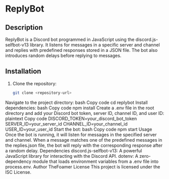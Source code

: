 # ReplyBot

## Description
ReplyBot is a Discord bot programmed in JavaScript using the discord.js-selfbot-v13 library. It listens for messages in a specific server and channel and replies with predefined responses stored in a JSON file. The bot also introduces random delays before replying to messages.

## Installation
1. Clone the repository:
   ```bash
   git clone <repository-url>
Navigate to the project directory:
bash
Copy code
cd replybot
Install dependencies:
bash
Copy code
npm install
Create a .env file in the root directory and add your Discord bot token, server ID, channel ID, and user ID:
plaintext
Copy code
DISCORD_TOKEN=your_discord_bot_token
SERVER_ID=your_server_id
CHANNEL_ID=your_channel_id
USER_ID=your_user_id
Start the bot:
bash
Copy code
npm start
Usage
Once the bot is running, it will listen for messages in the specified server and channel.
When a message matches one of the predefined messages in the replies.json file, the bot will reply with the corresponding response after a random delay.
Dependencies
discord.js-selfbot-v13: A powerful JavaScript library for interacting with the Discord API.
dotenv: A zero-dependency module that loads environment variables from a .env file into process.env.
Author
TheFoamer
License
This project is licensed under the ISC License.